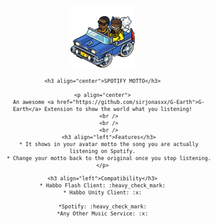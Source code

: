 ##
<br />
<div align="center">
    <img src="SpotifyMotto/resources/hiphopcar.gif" alt="Logo">

    <h3 align="center">SPOTIFY MOTTO</h3>

    <p align="center">
        An awesome <a href="https://github.com/sirjonasxx/G-Earth">G-Earth</a> Extension to show the world what you listening!
        <br />
        <br />
        <br />
        <h3 align="left">Features</h3>
        * It shows in your avatar motto the song you are actually listening on Spotify.
        * Change your motto back to the original once you stop listening.
    </p>

</div>


<div align="center">

    <h3 align="left">Compatibility</h3>
    * Habbo Flash Client: :heavy_check_mark:
    * Habbo Unity Client: :x:

    *Spotify: :heavy_check_mark:
    *Any Other Music Service: :x:

    

</div>


##


